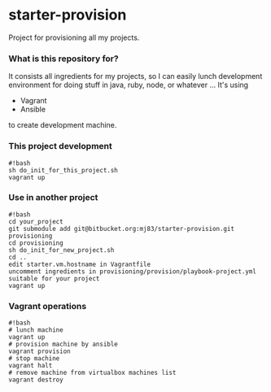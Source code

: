 # starter-provision #

Project for provisioning all my projects. 

### What is this repository for? ###

It consists all ingredients for my projects, so I can easily lunch development environment for doing stuff in java, ruby, node, or whatever ...
It's using 

* Vagrant
* Ansible

to create development machine.

### This project development ###

```
#!bash
sh do_init_for_this_project.sh
vagrant up
```

### Use in another project ###

```
#!bash
cd your_project
git submodule add git@bitbucket.org:mj83/starter-provision.git provisioning
cd provisioning
sh do_init_for_new_project.sh
cd ..
edit starter.vm.hostname in Vagrantfile
uncomment ingredients in provisioning/provision/playbook-project.yml suitable for your project
vagrant up

```
### Vagrant operations ###
```
#!bash
# lunch machine
vagrant up
# provision machine by ansible
vagrant provision
# stop machine
vagrant halt
# remove machine from virtualbox machines list
vagrant destroy
```